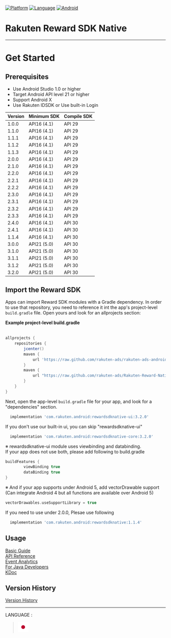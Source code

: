 <div id="top"></div>

[![Platform](http://img.shields.io/badge/platform-Android-brightgreen.svg?style=flat)](https://developer.android.com)
[![Language](http://img.shields.io/badge/language-Kotlin-green.svg?style=flat)](https://github.com/JetBrains/kotlin)
[![Android](http://img.shields.io/badge/support-API_Level_21+-blue.svg?style=flat)](https://developer.android.com)

# Rakuten Reward SDK Native

---
# Get Started

<div id="prerequisites"></div>

## Prerequisites

* Use Android Studio 1.0 or higher
* Target Android API level 21 or higher
* Support Android X
* Use Rakuten IDSDK or Use built-in Login

| Version        | Minimum SDK           | Compile SDK
--- | --- | ---
|1.0.0|API16 (4.1)|API 29|
|1.1.0|API16 (4.1)|API 29|
|1.1.1|API16 (4.1)|API 29|
|1.1.2|API16 (4.1)|API 29|
|1.1.3|API16 (4.1)|API 29|
|2.0.0|API16 (4.1)|API 29|
|2.1.0|API16 (4.1)|API 29|
|2.2.0|API16 (4.1)|API 29|
|2.2.1|API16 (4.1)|API 29|
|2.2.2|API16 (4.1)|API 29|
|2.3.0|API16 (4.1)|API 29|
|2.3.1|API16 (4.1)|API 29|
|2.3.2|API16 (4.1)|API 29|
|2.3.3|API16 (4.1)|API 29|
|2.4.0|API16 (4.1)|API 30|
|2.4.1|API16 (4.1)|API 30|
|1.1.4|API16 (4.1)|API 30|
|3.0.0|API21 (5.0)|API 30|
|3.1.0|API21 (5.0)|API 30|
|3.1.1|API21 (5.0)|API 30|
|3.1.2|API21 (5.0)|API 30|
|3.2.0|API21 (5.0)|API 30|

<div id="import_sdk"></div>

## Import the Reward SDK
Apps can import Reward SDK modules with a Gradle dependency. In order to use that repository, you need to reference it int the app's project-level `build.gradle` file. Open yours and look for an allprojects section:  

**Example project-level build.gradle**

```groovy

allprojects {
    repositories {
        jcenter()
        maven { 
            url 'https://raw.github.com/rakuten-ads/rakuten-ads-android/master/maven' 
        }
        maven {
            url "https://raw.github.com/rakuten-ads/Rakuten-Reward-Native-Android/master/maven"
        }
    }
}
```

Next, open the app-level `build.gradle` file for your app, and look for a "dependencies" section.

```groovy
  implementation 'com.rakuten.android:rewardsdknative-ui:3.2.0'
```
If you don't use our built-in ui, you can skip "rewardsdknative-ui"
```groovy
  implementation 'com.rakuten.android:rewardsdknative-core:3.2.0'
```
※ rewardsdknative-ui module uses viewbinding and databinding.  
If your app does not use both, please add following to build.gradle
```groovy
buildFeatures {
        viewBinding true
        dataBinding true
}
```
※ And if your app supports under Android 5, add vectorDrawable support (Can integrate Android 4 but all functions are available over Android 5)
```groovy
vectorDrawables.useSupportLibrary = true
```

If you need to use under 2.0.0, Plesae use following
```groovy
  implementation 'com.rakuten.android:rewardsdknative:1.1.4'
```

## Usage
[Basic Guide](./doc/basic/README.md)  
[API Reference](./doc/APIReference/README.md)  
[Event Analytics](./doc/EventAnalytics/README.md)  
[For Java Developers](./doc/java/README.md)  
[KDoc](https://rakuten-ads.github.io/products/mission/android/kdoc/3.1.2/index.html)

## Version History
[Version History](./doc/history/README.md)

---
LANGUAGE :
> [![jp](./doc/lang/ja.png)](./doc/ja/README.md)
